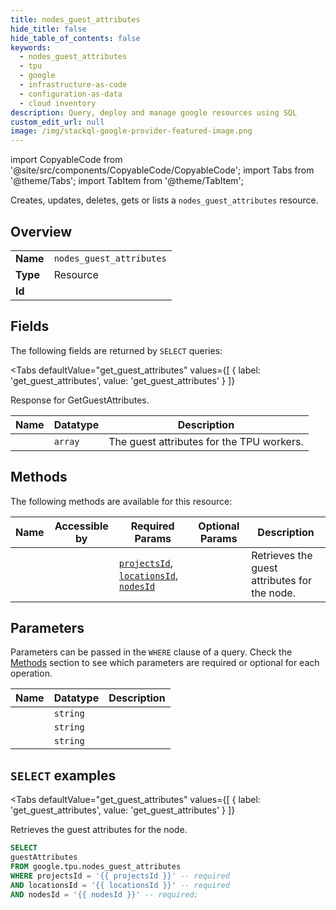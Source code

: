 ```yaml
--- 
title: nodes_guest_attributes
hide_title: false
hide_table_of_contents: false
keywords:
  - nodes_guest_attributes
  - tpu
  - google
  - infrastructure-as-code
  - configuration-as-data
  - cloud inventory
description: Query, deploy and manage google resources using SQL
custom_edit_url: null
image: /img/stackql-google-provider-featured-image.png
---
```


import CopyableCode from '@site/src/components/CopyableCode/CopyableCode';
import Tabs from '@theme/Tabs';
import TabItem from '@theme/TabItem';

Creates, updates, deletes, gets or lists a <code>nodes_guest_attributes</code> resource.

## Overview
<table><tbody>
<tr><td><b>Name</b></td><td><code>nodes_guest_attributes</code></td></tr>
<tr><td><b>Type</b></td><td>Resource</td></tr>
<tr><td><b>Id</b></td><td><CopyableCode code="google.tpu.nodes_guest_attributes" /></td></tr>
</tbody></table>

## Fields

The following fields are returned by `SELECT` queries:

<Tabs
    defaultValue="get_guest_attributes"
    values={[
        { label: 'get_guest_attributes', value: 'get_guest_attributes' }
    ]}
>
<TabItem value="get_guest_attributes">

Response for GetGuestAttributes.

<table>
<thead>
    <tr>
    <th>Name</th>
    <th>Datatype</th>
    <th>Description</th>
    </tr>
</thead>
<tbody>
<tr>
    <td><CopyableCode code="guestAttributes" /></td>
    <td><code>array</code></td>
    <td>The guest attributes for the TPU workers.</td>
</tr>
</tbody>
</table>
</TabItem>
</Tabs>

## Methods

The following methods are available for this resource:

<table>
<thead>
    <tr>
    <th>Name</th>
    <th>Accessible by</th>
    <th>Required Params</th>
    <th>Optional Params</th>
    <th>Description</th>
    </tr>
</thead>
<tbody>
<tr>
    <td><a href="#get_guest_attributes"><CopyableCode code="get_guest_attributes" /></a></td>
    <td><CopyableCode code="select" /></td>
    <td><a href="#parameter-projectsId"><code>projectsId</code></a>, <a href="#parameter-locationsId"><code>locationsId</code></a>, <a href="#parameter-nodesId"><code>nodesId</code></a></td>
    <td></td>
    <td>Retrieves the guest attributes for the node.</td>
</tr>
</tbody>
</table>

## Parameters

Parameters can be passed in the `WHERE` clause of a query. Check the [Methods](#methods) section to see which parameters are required or optional for each operation.

<table>
<thead>
    <tr>
    <th>Name</th>
    <th>Datatype</th>
    <th>Description</th>
    </tr>
</thead>
<tbody>
<tr id="parameter-locationsId">
    <td><CopyableCode code="locationsId" /></td>
    <td><code>string</code></td>
    <td></td>
</tr>
<tr id="parameter-nodesId">
    <td><CopyableCode code="nodesId" /></td>
    <td><code>string</code></td>
    <td></td>
</tr>
<tr id="parameter-projectsId">
    <td><CopyableCode code="projectsId" /></td>
    <td><code>string</code></td>
    <td></td>
</tr>
</tbody>
</table>

## `SELECT` examples

<Tabs
    defaultValue="get_guest_attributes"
    values={[
        { label: 'get_guest_attributes', value: 'get_guest_attributes' }
    ]}
>
<TabItem value="get_guest_attributes">

Retrieves the guest attributes for the node.

```sql
SELECT
guestAttributes
FROM google.tpu.nodes_guest_attributes
WHERE projectsId = '{{ projectsId }}' -- required
AND locationsId = '{{ locationsId }}' -- required
AND nodesId = '{{ nodesId }}' -- required;
```
</TabItem>
</Tabs>
